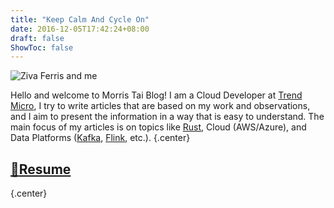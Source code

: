 ```yaml
---
title: "Keep Calm And Cycle On"
date: 2016-12-05T17:42:24+08:00
draft: false
ShowToc: false
---
```

![Ziva Ferris and me](/images/ziva_ferris.jpg#center)

Hello and welcome to Morris Tai Blog! I am a Cloud Developer at [Trend Micro](https://www.trendmicro.com/), I try to write articles that are based on my work and observations, and I aim to present the information in a way that is easy to understand. The main focus of my articles is on topics like [Rust](https://www.rust-lang.org/), Cloud (AWS/Azure), and Data Platforms ([Kafka](https://kafka.apache.org/), [Flink](https://flink.apache.org/), etc.).
{.center}

## [:page_with_curl:**Resume**](/docs/resume_morris_tai.pdf)
{.center}
